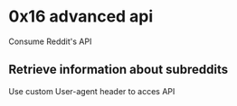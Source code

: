 # 0x16 advanced api

Consume Reddit's API

## Retrieve information about subreddits
Use custom User-agent header to acces API
